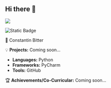 ## Hi there 👋
<img src="https://github.com/ConstantineBitter/ConstantineBitter/blob/main/Kosmos_54.gif">

![Static Badge](https://img.shields.io/badge/py-python-white?logo=python&label=py&color=white)


🚀 Constantin Bitter   

💡 **Projects:**
Coming soon...

- **Languages:** Python
- **Frameworks:** PyCharm
- **Tools:** GitHub

🏆 **Achievements/Co-Curricular:**
Coming soon...
